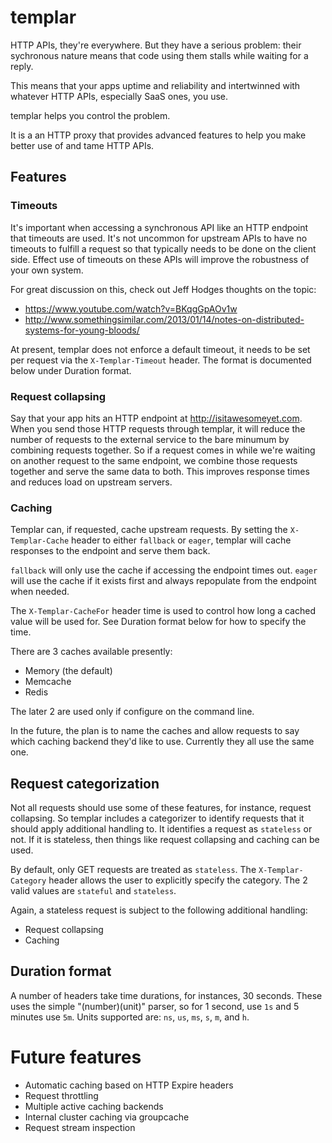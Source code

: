 templar
=======

HTTP APIs, they're everywhere. But they have a serious problem: their
sychronous nature means that code using them stalls while waiting
for a reply.

This means that your apps uptime and reliability and intertwinned with
whatever HTTP APIs, especially SaaS ones, you use.

templar helps you control the problem.

It is a an HTTP proxy that provides advanced features to help you make
better use of and tame HTTP APIs.

## Features

### Timeouts

It's important when accessing a synchronous API like an HTTP endpoint
that timeouts are used. It's not uncommon for upstream APIs to have no
timeouts to fulfill a request so that typically needs to be done on the client
side. Effect use of timeouts on these APIs will improve the robustness
of your own system.

For great discussion on this, check out Jeff Hodges thoughts on the topic:
* https://www.youtube.com/watch?v=BKqgGpAOv1w
* http://www.somethingsimilar.com/2013/01/14/notes-on-distributed-systems-for-young-bloods/

At present, templar does not enforce a default timeout, it needs to be set
per request via the `X-Templar-Timeout` header. The format is documented
below under Duration format.

### Request collapsing

Say that your app hits an HTTP endpoint at http://isitawesomeyet.com.
When you send those HTTP requests through templar, it will reduce the
number of requests to the external service to the bare minumum by combining
requests together. So if a request comes in while we're waiting on another
request to the same endpoint, we combine those requests together and
serve the same data to both. This improves response times and reduces
load on upstream servers.

### Caching

Templar can, if requested, cache upstream requests. By setting the
`X-Templar-Cache` header to either `fallback` or `eager`, templar
will cache responses to the endpoint and serve them back.

`fallback` will only use the cache if accessing the endpoint times out.
`eager` will use the cache if it exists first and always repopulate
from the endpoint when needed.

The `X-Templar-CacheFor` header time is used to control how long a cached
value will be used for. See Duration format below for how to specify the time.

There are 3 caches available presently:

* Memory (the default)
* Memcache
* Redis

The later 2 are used only if configure on the command line.

In the future, the plan is to name the caches and allow requests to say which
caching backend they'd like to use. Currently they all use the same one.

## Request categorization

Not all requests should use some of these features, for instance, request collapsing.
So templar includes a categorizer to identify requests that it should apply
additional handling to. It identifies a request as `stateless` or not. If
it is stateless, then things like request collapsing and caching can be used.

By default, only GET requests are treated as `stateless`. The `X-Templar-Category`
header allows the user to explicitly specify the category. The 2 valid values are
`stateful` and `stateless`.

Again, a stateless request is subject to the following additional handling:

* Request collapsing
* Caching

## Duration format

A number of headers take time durations, for instances, 30 seconds. These uses the simple "(number)(unit)" parser, so for 1 second, use `1s` and 5 minutes use `5m`. Units supported are: `ns`, `us`, `ms`, `s`, `m`, and `h`.

# Future features

* Automatic caching based on HTTP Expire headers
* Request throttling
* Multiple active caching backends
* Internal cluster caching via groupcache
* Request stream inspection
